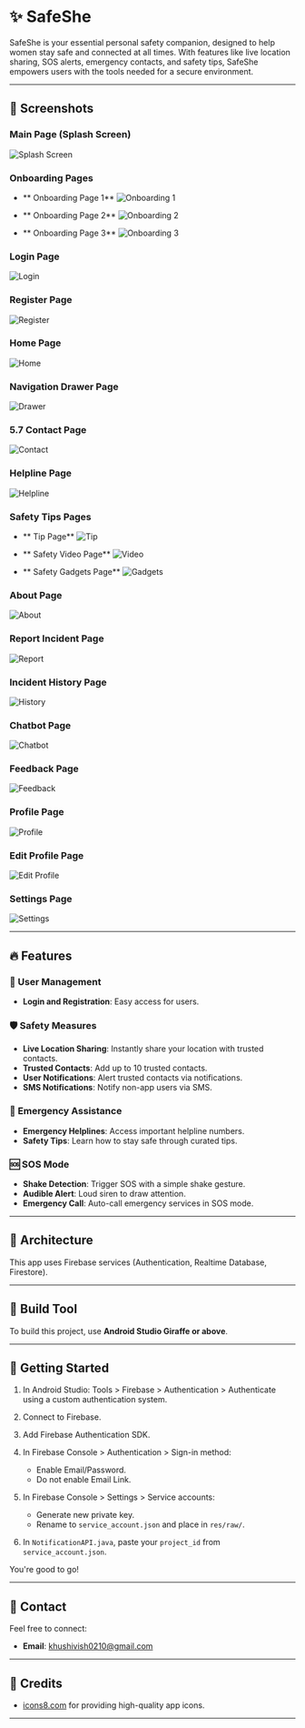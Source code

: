 # ✨ SafeShe

SafeShe is your essential personal safety companion, designed to help women stay safe and connected at all times. With features like live location sharing, SOS alerts, emergency contacts, and safety tips, SafeShe empowers users with the tools needed for a secure environment.

---

## 📱 Screenshots

### Main Page (Splash Screen)

![Splash Screen](screenshots/Splash%20Screen.png)

### Onboarding Pages

* ** Onboarding Page 1**
  ![Onboarding 1](screenshots/Onboarding%201.png)

* ** Onboarding Page 2**
  ![Onboarding 2](screenshots/Onboarding%202.png)

* ** Onboarding Page 3**
  ![Onboarding 3](screenshots/Onboarding%203.png)

### Login Page

![Login](screenshots/Login.png)

### Register Page

![Register](screenshots/Register.png)

### Home Page

![Home](screenshots/Home.png)

### Navigation Drawer Page

![Drawer](screenshots/Drawer.png)

### 5.7 Contact Page

![Contact](screenshots/Contact.png)

### Helpline Page

![Helpline](screenshots/Helpline.png)

### Safety Tips Pages

* ** Tip Page**
  ![Tip](screenshots/Tip.png)

* ** Safety Video Page**
  ![Video](screenshots/Video.png)

* ** Safety Gadgets Page**
  ![Gadgets](screenshots/Gadgets.png)

### About Page

![About](screenshots/About.png)

### Report Incident Page

![Report](screenshots/Report.png)

### Incident History Page

![History](screenshots/History.png)

### Chatbot Page

![Chatbot](screenshots/Chatbot.png)

### Feedback Page

![Feedback](screenshots/Feedback.png)

### Profile Page

![Profile](screenshots/Profile.png)

### Edit Profile Page

![Edit Profile](screenshots/Edit%20Profile.png)

### Settings Page

![Settings](screenshots/Settings.png)

---

## 🔥 Features

### 👤 User Management

* **Login and Registration**: Easy access for users.

### 🛡️ Safety Measures

* **Live Location Sharing**: Instantly share your location with trusted contacts.
* **Trusted Contacts**: Add up to 10 trusted contacts.
* **User Notifications**: Alert trusted contacts via notifications.
* **SMS Notifications**: Notify non-app users via SMS.

### 🚨 Emergency Assistance

* **Emergency Helplines**: Access important helpline numbers.
* **Safety Tips**: Learn how to stay safe through curated tips.

### 🆘 SOS Mode

* **Shake Detection**: Trigger SOS with a simple shake gesture.
* **Audible Alert**: Loud siren to draw attention.
* **Emergency Call**: Auto-call emergency services in SOS mode.

---

## 🗼 Architecture

This app uses Firebase services (Authentication, Realtime Database, Firestore).

---

## 🧰 Build Tool

To build this project, use **Android Studio Giraffe or above**.

---

## 🚀 Getting Started

1. In Android Studio: Tools > Firebase > Authentication > Authenticate using a custom authentication system.
2. Connect to Firebase.
3. Add Firebase Authentication SDK.
4. In Firebase Console > Authentication > Sign-in method:

   * Enable Email/Password.
   * Do not enable Email Link.
5. In Firebase Console > Settings > Service accounts:

   * Generate new private key.
   * Rename to `service_account.json` and place in `res/raw/`.
6. In `NotificationAPI.java`, paste your `project_id` from `service_account.json`.

You're good to go!

---

## 📩 Contact

Feel free to connect:

* **Email**: [khushivish0210@gmail.com](mailto:khushivish0210@gmail.com)

---

## 🤝 Credits

* [icons8.com](https://icons8.com/) for providing high-quality app icons.

---
